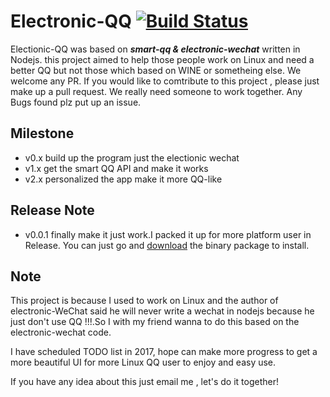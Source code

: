# Electronic-QQ [![Build Status](https://travis-ci.org/arthurkiller/electronic-QQ.svg?branch=master)](https://travis-ci.org/arthurkiller/electronic-QQ)
Electionic-QQ was based on ___smart-qq & electronic-wechat___ written in Nodejs.
this project aimed to help those people work on Linux and need a better QQ but not those which based on WINE or sometheing else.
We welcome any PR. If you would like to comtribute to this project , please just make up a pull request. We really need someone to work together.
Any Bugs found plz put up an issue.

## Milestone
* v0.x build up the program just the electionic wechat
* v1.x get the smart QQ API and make it works
* v2.x personalized the app make it more QQ-like

## Release Note
* v0.0.1 finally make it just work.I packed it up for more platform user in Release. You can just go and [download](https://github.com/arthurkiller/electronic-QQ/releases) the binary package to install.

## Note
 This project is because I used to work on Linux and the author of electronic-WeChat said he will never write a wechat in nodejs because he just don't use QQ !!!.So I with my friend wanna to do this based on the electronic-wechat code.

 I have scheduled TODO list in 2017, hope can make more progress to get a more beautiful UI for more Linux QQ user to enjoy and easy use.

 If you have any idea about this just email me , let's do it together!
